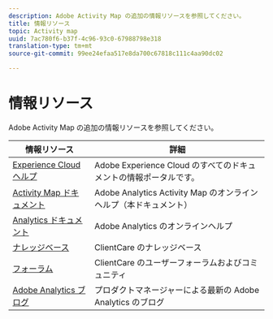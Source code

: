 ```yaml
---
description: Adobe Activity Map の追加の情報リソースを参照してください。
title: 情報リソース
topic: Activity map
uuid: 7ac780f6-b37f-4c96-93c0-67988798e318
translation-type: tm+mt
source-git-commit: 99ee24efaa517e8da700c67818c111c4aa90dc02

---
```



# 情報リソース

Adobe Activity Map の追加の情報リソースを参照してください。

| 情報リソース | 詳細 |
|---|---|
| [Experience Cloud ヘルプ](https://helpx.adobe.com/jp/support/experience-cloud.html) | Adobe Experience Cloud のすべてのドキュメントの情報ポータルです。 |
| [Activity Map ドキュメント](/help/analyze/activity-map/activity-map.md) | Adobe Analytics Activity Map のオンラインヘルプ（本ドキュメント） |
| [Analytics ドキュメント](/help/landing/home.md) | Adobe Analytics のオンラインヘルプ |
| [ナレッジベース](https://helpx.adobe.com/jp/support/analytics.html) | ClientCare のナレッジベース |
| [フォーラム](https://forums.adobe.com/community/experience-cloud/analytics-cloud/analytics) | ClientCare のユーザーフォーラムおよびコミュニティ |
| [Adobe Analytics ブログ](https://blogs.adobe.com/digitalmarketing/analytics/) | プロダクトマネージャーによる最新の Adobe Analytics のブログ |
